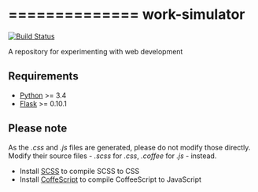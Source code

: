 ==============
work-simulator
==============

[![Build Status](https://travis-ci.org/GIider/work-simulator.svg)](https://travis-ci.org/GIider/work-simulator)

A repository for experimenting with web development

Requirements
------------
* [Python](http://python.org/download/releases/) >= 3.4
* [Flask](http://flask.pocoo.org/) >= 0.10.1

Please note
-----------
As the *.css* and *.js* files are generated, please do not modify those directly. Modify their source files - *.scss* for
*.css*, *.coffee* for *.js* - instead.

 * Install [SCSS](http://sass-lang.com/install) to compile SCSS to CSS
 * Install [CoffeScript](http://coffeescript.org/) to compile CoffeeScript to JavaScript